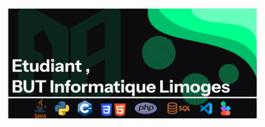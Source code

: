 
![alt text](https://raw.githubusercontent.com/AntoineB0/AntoineB0/refs/heads/main/Banner_Figma.jpg)
![alt text](https://raw.githubusercontent.com/AntoineB0/AntoineB0/refs/heads/main/Comp%C3%A9tence.png)




<!---
AntoineB0/AntoineB0 is a ✨ special ✨ repository because its `README.md` (this file) appears on your GitHub profile.
You can click the Preview link to take a look at your changes.![Uploading 2024-02-07_14.04.15.png…]()

--->
